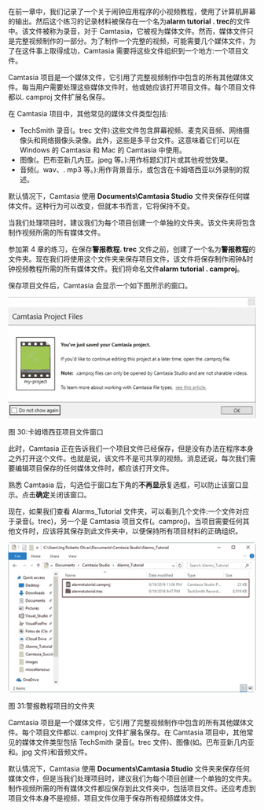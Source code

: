 在前一章中，我们记录了一个关于闹钟应用程序的小视频教程，使用了计算机屏幕的输出。然后这个练习的记录材料被保存在一个名为**alarm tutorial . trec**的文件中。该文件被称为录音，对于 Camtasia，它被视为媒体文件。然而，媒体文件只是完整视频制作的一部分。为了制作一个完整的视频，可能需要几个媒体文件，为了在这件事上取得成功，Camtasia 需要将这些文件组织到一个地方:一个项目文件。

Camtasia 项目是一个媒体文件，它引用了完整视频制作中包含的所有其他媒体文件。每当用户需要处理这些媒体文件时，他或她应该打开项目文件。每个项目文件都以. camproj 文件扩展名保存。

在 Camtasia 项目中，其他常见的媒体文件类型包括:

*   TechSmith 录音(。trec 文件):这些文件包含屏幕视频、麦克风音频、网络摄像头和网络摄像头录像。此外，这些是多平台文件。这意味着它们可以在 Windows 的 Camtasia 和 Mac 的 Camtasia 中使用。
*   图像(。巴布亚新几内亚。jpeg 等。):用作标题幻灯片或其他视觉效果。
*   音频(。wav、. mp3 等。):用作背景音乐，或包含在卡姆塔西亚以外录制的叙述。

默认情况下，Camtasia 使用 **Documents\Camtasia Studio** 文件夹保存任何媒体文件。这种行为可以改变，但就本书而言，它将保持不变。

当我们处理项目时，建议我们为每个项目创建一个单独的文件夹。该文件夹将包含制作视频所需的所有媒体文件。

参加第 4 章的练习，在保存**警报教程. trec** 文件之前，创建了一个名为**警报教程**的文件夹。现在我们将使用这个文件夹来保存项目文件，该文件将保存制作闹钟&时钟视频教程所需的所有媒体文件。我们将命名文件**alarm tutorial . camproj**。

保存项目文件后，Camtasia 会显示一个如下图所示的窗口。

![](img/00034.jpeg)

图 30:卡姆塔西亚项目文件窗口

此时，Camtasia 正在告诉我们一个项目文件已经保存，但是没有办法在程序本身之外打开这个文件。也就是说，该文件不是可共享的视频。消息还说，每次我们需要编辑项目保存的任何媒体文件时，都应该打开文件。

熟悉 Camtasia 后，勾选位于窗口左下角的**不再显示**复选框，可以防止该窗口显示。点击**确定**关闭该窗口。

现在，如果我们查看 Alarms_Tutorial 文件夹，可以看到几个文件:一个文件对应于录音(。trec)，另一个是 Camtasia 项目文件(。camproj)。当项目需要任何其他文件时，应该将其保存到此文件夹中，以便保持所有项目材料的正确组织。

![](img/00035.jpeg)

图 31:警报教程项目的文件夹

Camtasia 项目是一个媒体文件，它引用了完整视频制作中包含的所有其他媒体文件。每个项目文件都以. camproj 文件扩展名保存。在 Camtasia 项目中，其他常见的媒体文件类型包括 TechSmith 录音(。trec 文件)、图像(如。巴布亚新几内亚和。jpg 文件)和音频文件。

默认情况下，Camtasia 使用 **Documents\Camtasia Studio** 文件夹来保存任何媒体文件，但是当我们处理项目时，建议我们为每个项目创建一个单独的文件夹。制作视频所需的所有媒体文件都应保存到此文件夹中，包括项目文件。还应考虑到项目文件本身不是视频，项目文件仅用于保存所有视频媒体文件。